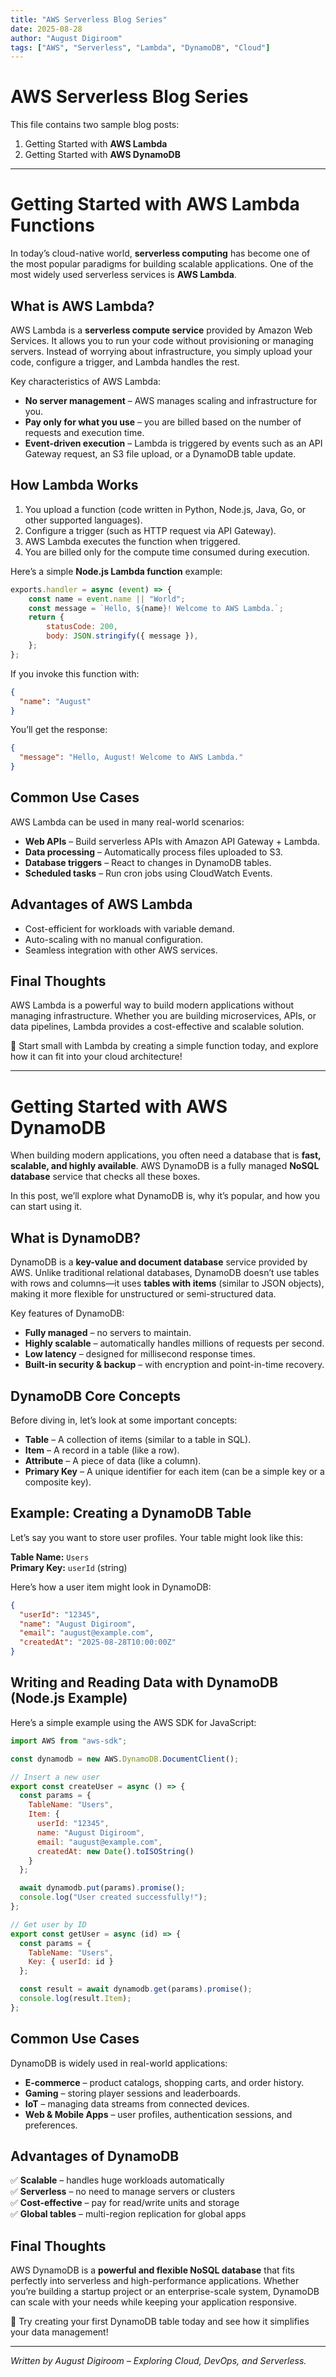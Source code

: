 ```yaml
---
title: "AWS Serverless Blog Series"
date: 2025-08-28
author: "August Digiroom"
tags: ["AWS", "Serverless", "Lambda", "DynamoDB", "Cloud"]
---
```


# AWS Serverless Blog Series

This file contains two sample blog posts:  
1. Getting Started with **AWS Lambda**  
2. Getting Started with **AWS DynamoDB**  

---

# Getting Started with AWS Lambda Functions

In today’s cloud-native world, **serverless computing** has become one of the most popular paradigms for building scalable applications. One of the most widely used serverless services is **AWS Lambda**.

## What is AWS Lambda?

AWS Lambda is a **serverless compute service** provided by Amazon Web Services. It allows you to run your code without provisioning or managing servers. Instead of worrying about infrastructure, you simply upload your code, configure a trigger, and Lambda handles the rest.

Key characteristics of AWS Lambda:

- **No server management** – AWS manages scaling and infrastructure for you.
- **Pay only for what you use** – you are billed based on the number of requests and execution time.
- **Event-driven execution** – Lambda is triggered by events such as an API Gateway request, an S3 file upload, or a DynamoDB table update.

## How Lambda Works

1. You upload a function (code written in Python, Node.js, Java, Go, or other supported languages).
2. Configure a trigger (such as HTTP request via API Gateway).
3. AWS Lambda executes the function when triggered.
4. You are billed only for the compute time consumed during execution.

Here’s a simple **Node.js Lambda function** example:

```javascript
exports.handler = async (event) => {
    const name = event.name || "World";
    const message = `Hello, ${name}! Welcome to AWS Lambda.`;
    return {
        statusCode: 200,
        body: JSON.stringify({ message }),
    };
};
```

If you invoke this function with:

```json
{
  "name": "August"
}
```

You’ll get the response:

```json
{
  "message": "Hello, August! Welcome to AWS Lambda."
}
```

## Common Use Cases

AWS Lambda can be used in many real-world scenarios:

- **Web APIs** – Build serverless APIs with Amazon API Gateway + Lambda.
- **Data processing** – Automatically process files uploaded to S3.
- **Database triggers** – React to changes in DynamoDB tables.
- **Scheduled tasks** – Run cron jobs using CloudWatch Events.

## Advantages of AWS Lambda

- Cost-efficient for workloads with variable demand.
- Auto-scaling with no manual configuration.
- Seamless integration with other AWS services.

## Final Thoughts

AWS Lambda is a powerful way to build modern applications without managing infrastructure. Whether you are building microservices, APIs, or data pipelines, Lambda provides a cost-effective and scalable solution.

🚀 Start small with Lambda by creating a simple function today, and explore how it can fit into your cloud architecture!

---

# Getting Started with AWS DynamoDB

When building modern applications, you often need a database that is **fast, scalable, and highly available**. AWS DynamoDB is a fully managed **NoSQL database** service that checks all these boxes.

In this post, we’ll explore what DynamoDB is, why it’s popular, and how you can start using it.

## What is DynamoDB?

DynamoDB is a **key-value and document database** service provided by AWS. Unlike traditional relational databases, DynamoDB doesn’t use tables with rows and columns—it uses **tables with items** (similar to JSON objects), making it more flexible for unstructured or semi-structured data.

Key features of DynamoDB:

- **Fully managed** – no servers to maintain.
- **Highly scalable** – automatically handles millions of requests per second.
- **Low latency** – designed for millisecond response times.
- **Built-in security & backup** – with encryption and point-in-time recovery.

## DynamoDB Core Concepts

Before diving in, let’s look at some important concepts:

- **Table** – A collection of items (similar to a table in SQL).
- **Item** – A record in a table (like a row).
- **Attribute** – A piece of data (like a column).
- **Primary Key** – A unique identifier for each item (can be a simple key or a composite key).

## Example: Creating a DynamoDB Table

Let’s say you want to store user profiles. Your table might look like this:

**Table Name:** `Users`  
**Primary Key:** `userId` (string)

Here’s how a user item might look in DynamoDB:

```json
{
  "userId": "12345",
  "name": "August Digiroom",
  "email": "august@example.com",
  "createdAt": "2025-08-28T10:00:00Z"
}
```

## Writing and Reading Data with DynamoDB (Node.js Example)

Here’s a simple example using the AWS SDK for JavaScript:

```javascript
import AWS from "aws-sdk";

const dynamodb = new AWS.DynamoDB.DocumentClient();

// Insert a new user
export const createUser = async () => {
  const params = {
    TableName: "Users",
    Item: {
      userId: "12345",
      name: "August Digiroom",
      email: "august@example.com",
      createdAt: new Date().toISOString()
    }
  };

  await dynamodb.put(params).promise();
  console.log("User created successfully!");
};

// Get user by ID
export const getUser = async (id) => {
  const params = {
    TableName: "Users",
    Key: { userId: id }
  };

  const result = await dynamodb.get(params).promise();
  console.log(result.Item);
};
```

## Common Use Cases

DynamoDB is widely used in real-world applications:

- **E-commerce** – product catalogs, shopping carts, and order history.
- **Gaming** – storing player sessions and leaderboards.
- **IoT** – managing data streams from connected devices.
- **Web & Mobile Apps** – user profiles, authentication sessions, and preferences.

## Advantages of DynamoDB

✅ **Scalable** – handles huge workloads automatically  
✅ **Serverless** – no need to manage servers or clusters  
✅ **Cost-effective** – pay for read/write units and storage  
✅ **Global tables** – multi-region replication for global apps  

## Final Thoughts

AWS DynamoDB is a **powerful and flexible NoSQL database** that fits perfectly into serverless and high-performance applications. Whether you’re building a startup project or an enterprise-scale system, DynamoDB can scale with your needs while keeping your application responsive.

🚀 Try creating your first DynamoDB table today and see how it simplifies your data management!

---

*Written by August Digiroom – Exploring Cloud, DevOps, and Serverless.*

